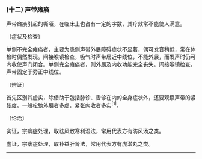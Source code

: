 ### (十二) 声带瘫痪

声带瘫痪引起的嘶哑，在临床上也占有一定的字数，其疗效常不能使人满意。

〔症状及检查〕

单侧不完全瘫痪者，主要为患侧声带外展障碍症状不显著，偶可发音稍低，常在体检时偶然发现。间接喉镜检查，吸气时声带居近中线位，不能外展，而发声时仍可内收使声门闭合。单侧完全瘫痪者，则外展及内收功能完全丧失。间接喉镜检查，声带固定于旁正中线位。

〔辨证〕

首先区别其虚实，除借助于包括脉诊、舌诊在内的全身症状外，还要观察声带的紧张度。一般松弛外展者多虚，紧张内收者多实<sup>[1]</sup>。

〔论治〕

实证，宗痹症处理，取祛风散寒利湿法，常用代表方有防风汤之类。

虚证，宗痿症处理，取补益肝肾法，常用代表方有虎潜丸之类。

------

[^1]: “电子版注”扫描版原文为突，联系上下文改。